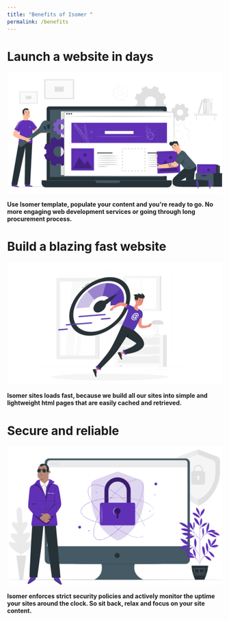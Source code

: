 ```yaml
---
title: "Benefits of Isomer "
permalink: /benefits
---
```

# Launch a website in days
![Alt text for image on Isomer site](/images/benefits/launch%20image.png)

**Use Isomer template, populate your content and you're ready to go. No more engaging web development services or going through long procurement process.**


# 	Build a blazing fast website
![Alt text for image on Isomer site](/images/benefits/build%20fast%20image.png)

**Isomer sites loads fast, because we build all our sites into simple and lightweight html pages that are easily cached and retrieved.**




# Secure and reliable
![Alt text for image on Isomer site](/images/benefits/secure%20image.png)

**Isomer enforces strict security policies and actively monitor the uptime your sites around the clock. So sit back, relax and focus on your site content.**